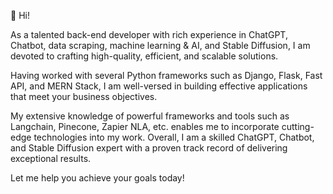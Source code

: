 👋 Hi!

As a talented back-end developer with rich experience in ChatGPT, Chatbot, data scraping, machine learning & AI, and Stable Diffusion, I am devoted to crafting high-quality, efficient, and scalable solutions.

Having worked with several Python frameworks such as Django, Flask, Fast API, and MERN Stack, I am well-versed in building effective applications that meet your business objectives.

My extensive knowledge of powerful frameworks and tools such as Langchain, Pinecone, Zapier NLA, etc. enables me to incorporate cutting-edge technologies into my work. Overall, I am a skilled ChatGPT, Chatbot, and Stable Diffusion expert with a proven track record of delivering exceptional results.

Let me help you achieve your goals today!
